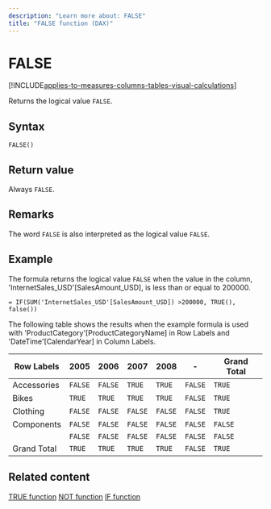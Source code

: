 ```yaml
---
description: "Learn more about: FALSE"
title: "FALSE function (DAX)"
---
```

# FALSE

[!INCLUDE[applies-to-measures-columns-tables-visual-calculations](includes/applies-to-measures-columns-tables-visual-calculations.md)]

Returns the logical value `FALSE`.

## Syntax

```dax
FALSE()
```

## Return value

Always `FALSE`.

## Remarks

The word `FALSE` is also interpreted as the logical value `FALSE`.

## Example

The formula returns the logical value `FALSE` when the value in the column, 'InternetSales_USD'[SalesAmount_USD], is less than or equal to 200000.

```dax
= IF(SUM('InternetSales_USD'[SalesAmount_USD]) >200000, TRUE(), false())
```

The following table shows the results when the example formula is used with 'ProductCategory'[ProductCategoryName] in Row Labels and 'DateTime'[CalendarYear] in Column Labels.

|Row Labels|2005|2006|2007|2008|-|Grand Total|
|---------------|-----------------|----|----|----|----|----|
|Accessories|``FALSE``|``FALSE``|``TRUE``|``TRUE``|``FALSE``|``TRUE``|
|Bikes|``TRUE``|``TRUE``|``TRUE``|``TRUE``|``FALSE``|``TRUE``|
|Clothing|``FALSE``|``FALSE``|``FALSE``|``FALSE``|``FALSE``|``TRUE``|
|Components|``FALSE``|``FALSE``|``FALSE``|``FALSE``|``FALSE``|``FALSE``|
||``FALSE``|``FALSE``|``FALSE``|``FALSE``|``FALSE``|``FALSE``|
|Grand Total|``TRUE``|``TRUE``|``TRUE``|``TRUE``|``FALSE``|``TRUE``|

## Related content

[TRUE function](true-function-dax.md)
[NOT function](not-function-dax.md)
[IF function](if-function-dax.md)
